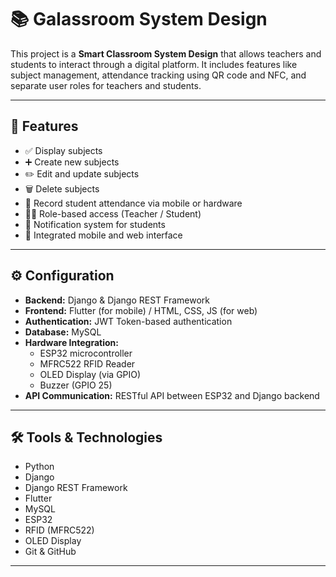# 📚 Galassroom System Design

This project is a **Smart Classroom System Design** that allows teachers and students to interact through a digital platform. It includes features like subject management, attendance tracking using QR code and NFC, and separate user roles for teachers and students.

---

## 🔧 Features

- ✅ Display subjects
- ➕ Create new subjects
- ✏️ Edit and update subjects
- 🗑️ Delete subjects
- 📅 Record student attendance via mobile or hardware
- 👨‍🏫 Role-based access (Teacher / Student)
- 🔔 Notification system for students
- 📱 Integrated mobile and web interface

---

## ⚙️ Configuration

- **Backend:** Django & Django REST Framework  
- **Frontend:** Flutter (for mobile) / HTML, CSS, JS (for web)  
- **Authentication:** JWT Token-based authentication  
- **Database:** MySQL  
- **Hardware Integration:**  
  - ESP32 microcontroller  
  - MFRC522 RFID Reader  
  - OLED Display (via GPIO)  
  - Buzzer (GPIO 25)  
- **API Communication:** RESTful API between ESP32 and Django backend

---

## 🛠 Tools & Technologies

- Python  
- Django  
- Django REST Framework  
- Flutter  
- MySQL  
- ESP32  
- RFID (MFRC522)  
- OLED Display  
- Git & GitHub

---
